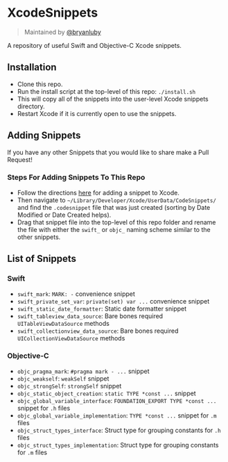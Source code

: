 # XcodeSnippets

> Maintained by [@bryanluby](https://github.com/bryanluby)

A repository of useful Swift and Objective-C Xcode snippets.

## Installation

- Clone this repo.
- Run the install script at the top-level of this repo: `./install.sh`
- This will copy all of the snippets into the user-level Xcode snippets directory.
- Restart Xcode if it is currently open to use the snippets.

## Adding Snippets

If you have any other Snippets that you would like to share make a Pull Request!

### Steps For Adding Snippets To This Repo

- Follow the directions [here](https://stackoverflow.com/questions/52417561/how-to-add-custom-code-snippets-in-xcode-10) for adding a snippet to Xcode.
- Then navigate to `~/Library/Developer/Xcode/UserData/CodeSnippets/` and find the `.codesnippet` file that was just created (sorting by Date Modified or Date Created helps).
- Drag that snippet file into the top-level of this repo folder and rename the file with either the `swift_` or `objc_` naming scheme similar to the other snippets.

## List of Snippets

### Swift

- `swift_mark`: `MARK: -` convenience snippet
- `swift_private_set_var`: `private(set) var ...` convenience snippet
- `swift_static_date_formatter`: Static date formatter snippet
- `swift_tableview_data_source`: Bare bones required `UITableViewDataSource` methods
- `swift_collectionview_data_source`: Bare bones required `UICollectionViewDataSource` methods

### Objective-C

- `objc_pragma_mark`: `#pragma mark - ...` snippet
- `objc_weakself`: `weakSelf` snippet
- `objc_strongSelf`: `strongSelf` snippet
- `objc_static_object_creation`: `static TYPE *const ...` snippet
- `objc_global_variable_interface`: `FOUNDATION_EXPORT TYPE *const ...` snippet for `.h` files
- `objc_global_variable_implementation`: `TYPE *const ...` snippet for `.m` files
- `objc_struct_types_interface`: Struct type for grouping constants for `.h` files
- `objc_struct_types_implementation`: Struct type for grouping constants for `.m` files
